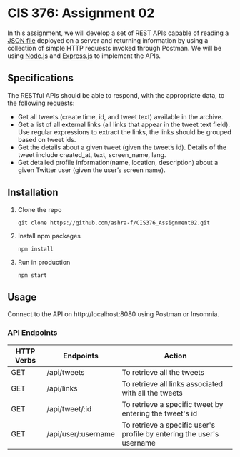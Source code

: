 
# CIS 376: Assignment 02

In this assignment, we will develop a set of REST APIs capable of reading a [JSON file](https://foyzulhassan.github.io/files/favs.json) deployed on a server and returning information by using a collection of simple HTTP requests invoked through Postman. We will be using [Node.js](https://nodejs.org/en/) and [Express.js](https://expressjs.com/) to implement the APIs.


## Specifications

The RESTful APIs should be able to respond, with the appropriate data, to the following requests:

-   Get all tweets (create time, id, and tweet text) available in the archive.   
-   Get a list of all external links (all links that appear in the tweet text field). Use regular expressions to extract the links, the links should be grouped based on tweet ids.
-   Get the details about a given tweet (given the tweet’s id). Details of the tweet include created_at, text, screen_name, lang.
-   Get detailed profile information(name, location, description) about a given Twitter user (given the user’s screen name).

## Installation

1. Clone the repo
   ```
   git clone https://github.com/ashra-f/CIS376_Assignment02.git
   ```
2. Install npm packages
   ```
   npm install
   ```
3. Run in production
   ```
   npm start
   ```

## Usage

Connect to the API on http://localhost:8080 using Postman or Insomnia.

### API Endpoints  
| HTTP Verbs | Endpoints | Action |  
| --- | --- | --- |  
| GET | /api/tweets | To retrieve all the tweets |  
| GET | /api/links | To retrieve all links associated with all the tweets | 
| GET | /api/tweet/:id | To retrieve a specific tweet by entering the tweet's id |  
| GET | /api/user/:username | To retrieve a specific user's profile by entering the user's username| 
